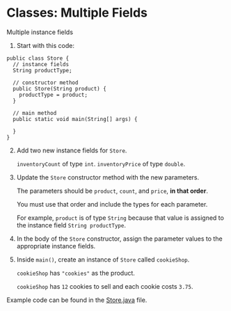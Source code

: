 # Classes: Multiple Fields

Multiple instance fields

1. Start with this code:

```
public class Store {
  // instance fields
  String productType;
  
  // constructor method
  public Store(String product) {
    productType = product;
  }
  
  // main method
  public static void main(String[] args) {
    
  }
}
```

2. Add two new instance fields for ```Store```.

	```inventoryCount``` of type ```int```. ```inventoryPrice``` of type ```double```.

3. Update the ```Store``` constructor method with the new parameters.

	The parameters should be ```product```, ```count```, and ```price```, **in that order**.

	You must use that order and include the types for each parameter.

	For example, ```product``` is of type ```String``` because that value is assigned to the instance field ```String productType```.

4. In the body of the ```Store``` constructor, assign the parameter values to the appropriate instance fields.

5. Inside ```main()```, create an instance of ```Store``` called ```cookieShop```.

	```cookieShop``` has ```"cookies"``` as the product.

	```cookieShop``` has ```12``` cookies to sell and each cookie costs ```3.75```.

Example code can be found in the [Store.java](https://github.com/keldavis/Java-Practice/blob/master/Foundations/3.%20Classes%20and%20Objects/Classes-Multiple%20Fields/Store.java) file.